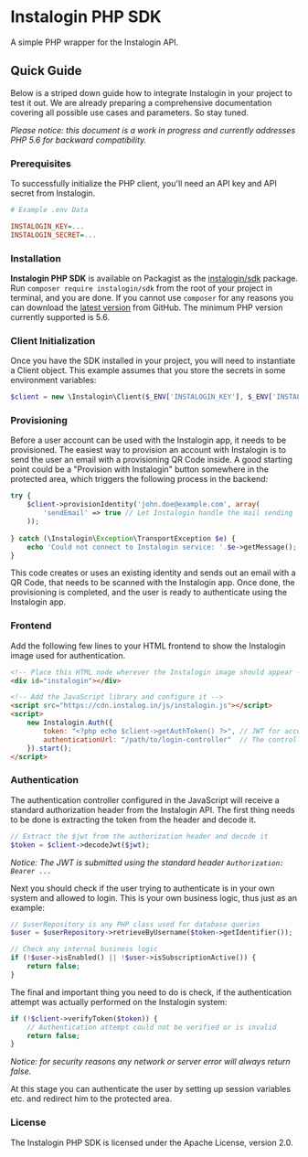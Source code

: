 # Instalogin PHP SDK

A simple PHP wrapper for the Instalogin API.

## Quick Guide

Below is a striped down guide how to integrate Instalogin in your project to test it out. We are already
preparing a comprehensive documentation covering all possible use cases and parameters. So stay tuned.

_Please notice: this document is a work in progress and currently addresses PHP 5.6 for backward compatibility._

### Prerequisites

To successfully initialize the PHP client, you'll need an API key and API secret from Instalogin.

```ini
# Example .env Data

INSTALOGIN_KEY=...
INSTALOGIN_SECRET=...
```

### Installation

**Instalogin PHP SDK** is available on Packagist as the [instalogin/sdk](http://packagist.org/packages/instalogin/sdk)
package. Run `composer require instalogin/sdk` from the root of your project in terminal, and you are done. If you
cannot use `composer` for any reasons you can download the [latest version](https://github.com/instalogin/instalogin-php/releases)
from GitHub. The minimum PHP version currently supported is 5.6.

### Client Initialization

Once you have the SDK installed in your project, you will need to instantiate a Client object. This example assumes
that you store the secrets in some environment variables: 

```php
$client = new \Instalogin\Client($_ENV['INSTALOGIN_KEY'], $_ENV['INSTALOGIN_SECRET']);
```

### Provisioning

Before a user account can be used with the Instalogin app, it needs to be provisioned. The easiest way to provision
an account with Instalogin is to send the user an email with a provisioning QR Code inside. A good starting point
could be a "Provision with Instalogin" button somewhere in the protected area, which triggers the following
process in the backend:

```php
try {
    $client->provisionIdentity('john.doe@example.com', array(
        'sendEmail' => true // Let Instalogin handle the mail sending
    ));
    
} catch (\Instalogin\Exception\TransportException $e) {
    echo 'Could not connect to Instalogin service: '.$e->getMessage();
}
```

This code creates or uses an existing identity and sends out an email with a QR Code, that needs to be scanned with the
Instalogin app. Once done, the provisioning is completed, and the user is ready to authenticate using the Instalogin app. 

### Frontend

Add the following few lines to your HTML frontend to show the Instalogin image used for authentication.

```html
<!-- Place this HTML node wherever the Instalogin image should appear -->
<div id="instalogin"></div>

<!-- Add the JavaScript library and configure it -->
<script src="https://cdn.instalog.in/js/instalogin.js"></script>
<script>
    new Instalogin.Auth({
        token: "<?php echo $client->getAuthToken() ?>", // JWT for accessing the Instalogin API
        authenticationUrl: "/path/to/login-controller"  // The controller to process the authentication 
    }).start();
</script>
```

### Authentication

The authentication controller configured in the JavaScript will receive a standard authorization header from the
Instalogin API. The first thing needs to be done is extracting the token from the header and decode it.

```php
// Extract the $jwt from the authorization header and decode it
$token = $client->decodeJwt($jwt);
```
_Notice: The JWT is submitted using the standard header `Authorization: Bearer ...`_

Next you should check if the user trying to authenticate is in your own system and allowed to login. This is your own
business logic, thus just as an example:

```php
// $userRepository is any PHP class used for database queries 
$user = $userRepository->retrieveByUsername($token->getIdentifier());

// Check any internal business logic
if (!$user->isEnabled() || !$user->isSubscriptionActive()) {
    return false;
}
```

The final and important thing you need to do is check, if the authentication attempt was actually performed on
the Instalogin system:

```php
if (!$client->verifyToken($token)) {
    // Authentication attempt could not be verified or is invalid
    return false;
}
```

_Notice: for security reasons any network or server error will always return false._

At this stage you can authenticate the user by setting up session variables etc. and redirect him to the protected area. 

### License
The Instalogin PHP SDK is licensed under the Apache License, version 2.0.